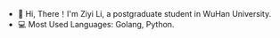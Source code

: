 - 👋 Hi, There！I'm Ziyi Li, a postgraduate student in WuHan University.
- 💻 Most Used Languages: Golang, Python.
